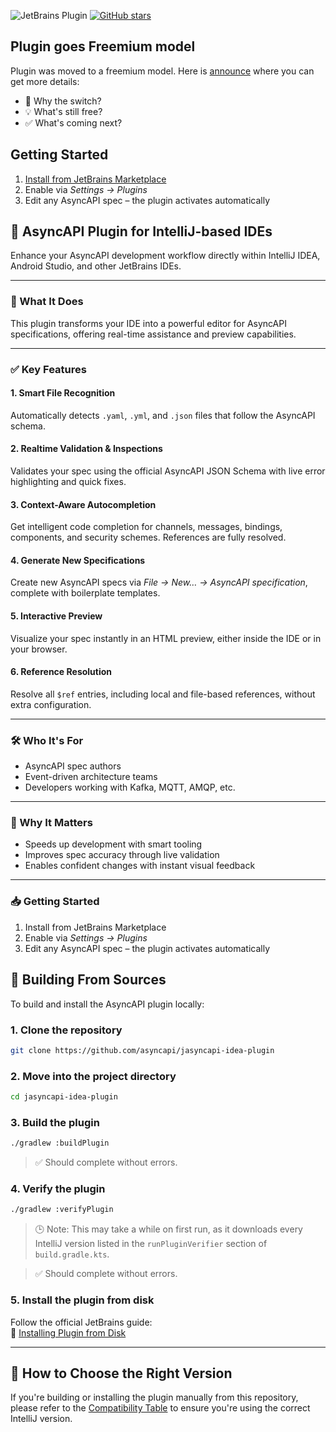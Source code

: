![JetBrains Plugin](https://img.shields.io/jetbrains/plugin/v/15673-asyncapi)
[![GitHub stars](https://img.shields.io/github/stars/asyncapi/jasyncapi-idea-plugin?style=social)](https://github.com/asyncapi/jasyncapi-idea-plugin/stargazers)

## Plugin goes Freemium model

Plugin was moved to a freemium model. Here is [announce](https://pavelon.dev/posts/asyncapi-jetbrains-plugin-update-freemium/) where you can
get more details:
- 🔧 Why the switch?
- 💡 What's still free?
- ✅ What's coming next?

## Getting Started

1. [Install from JetBrains Marketplace](https://plugins.jetbrains.com/plugin/15673-asyncapi)
2. Enable via *Settings → Plugins*
3. Edit any AsyncAPI spec – the plugin activates automatically

## 🚀 AsyncAPI Plugin for IntelliJ-based IDEs

Enhance your AsyncAPI development workflow directly within IntelliJ IDEA, Android Studio, and other JetBrains IDEs.

---

### 📄 What It Does

This plugin transforms your IDE into a powerful editor for AsyncAPI specifications, offering real-time assistance and preview capabilities.

---

### ✅ Key Features

#### 1. Smart File Recognition
Automatically detects `.yaml`, `.yml`, and `.json` files that follow the AsyncAPI schema.

#### 2. Realtime Validation & Inspections
Validates your spec using the official AsyncAPI JSON Schema with live error highlighting and quick fixes.

#### 3. Context-Aware Autocompletion
Get intelligent code completion for channels, messages, bindings, components, and security schemes. References are fully resolved.

#### 4. Generate New Specifications
Create new AsyncAPI specs via *File → New… → AsyncAPI specification*, complete with boilerplate templates.

#### 5. Interactive Preview
Visualize your spec instantly in an HTML preview, either inside the IDE or in your browser.

#### 6. Reference Resolution
Resolve all `$ref` entries, including local and file-based references, without extra configuration.

---

### 🛠 Who It's For

- AsyncAPI spec authors
- Event-driven architecture teams
- Developers working with Kafka, MQTT, AMQP, etc.

---

### 🌟 Why It Matters

- Speeds up development with smart tooling
- Improves spec accuracy through live validation
- Enables confident changes with instant visual feedback

---

### 📥 Getting Started

1. Install from JetBrains Marketplace
2. Enable via *Settings → Plugins*
3. Edit any AsyncAPI spec – the plugin activates automatically

## 🚀 Building From Sources

To build and install the AsyncAPI plugin locally:

### 1. Clone the repository
```sh
git clone https://github.com/asyncapi/jasyncapi-idea-plugin
```

### 2. Move into the project directory
```sh
cd jasyncapi-idea-plugin
```

### 3. Build the plugin
```sh
./gradlew :buildPlugin
```
> ✅ Should complete without errors.

### 4. Verify the plugin
```sh
./gradlew :verifyPlugin
```
> 🕒 Note: This may take a while on first run, as it downloads every IntelliJ version listed in the `runPluginVerifier` section of `build.gradle.kts`.

> ✅ Should complete without errors.

### 5. Install the plugin from disk
Follow the official JetBrains guide:  
🔗 [Installing Plugin from Disk](https://www.jetbrains.com/help/idea/managing-plugins.html#install_plugin_from_disk)

---

## 📌 How to Choose the Right Version

If you're building or installing the plugin manually from this repository,  
please refer to the [Compatibility Table](./COMPATIBILITY.md) to ensure you're using the correct IntelliJ version.